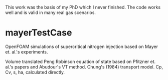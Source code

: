 This work was the basis of my PhD which I never finished. The code works well and is valid in many real gas scenarios.

mayerTestCase
=============

OpenFOAM simulations of supercritical nitrogen injection based on Mayer et. al.'s experiments.

Volume translated Peng Robinson equation of state based on Pfitzner et. al.'s papers and Abudour's VT method.
Chung's (1984) transport model.
Cp, Cv, s, ha, calculated directly.
